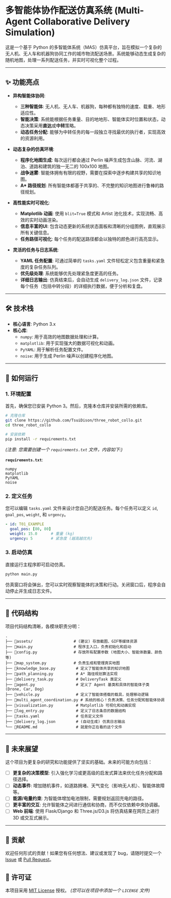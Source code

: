 # 多智能体协作配送仿真系统 (Multi-Agent Collaborative Delivery Simulation)


这是一个基于 Python 的多智能体系统（MAS）仿真平台，旨在模拟一个复杂的无人机、无人车和机器狗协同工作的城市物流配送场景。系统能够动态生成复杂的随机地图，处理一系列配送任务，并实时可视化整个过程。

---

## ✨ 功能亮点

- **异构智能体协同**:
  - **三种智能体**: 无人机、无人车、机器狗，每种都有独特的速度、载重、地形适应性。
  - **智能决策**: 系统能根据任务重量、目的地地形、智能体实时位置和状态，动态决策采用**直达**或**中转**策略。
  - **动态任务分配**: 能够为中转任务的每一段独立寻找最优的执行者，实现高效的资源利用。

- **动态复杂的仿真环境**:
  - **程序化地图生成**: 每次运行都会通过 Perlin 噪声生成包含山脉、河流、湖泊、道路和建筑的独一无二的 100x100 地图。
  - **战争迷雾**: 智能体拥有有限的视野，需要在探索中逐步构建共享的知识地图。
  - **A\* 路径规划**: 所有智能体都基于共享的、不完整的知识地图进行鲁棒的路径规划。

- **高性能实时可视化**:
  - **Matplotlib 动画**: 使用 `blit=True` 模式和 Artist 池化技术，实现流畅、高效的实时动画渲染。
  - **信息丰富的UI**: 包含动态更新的系统状态面板和清晰的分组图例，直观展示所有关键信息。
  - **任务路径可视化**: 每个任务的配送路径都会以独特的颜色进行高亮显示。

- **灵活的任务与日志系统**:
  - **YAML 任务配置**: 可通过简单的 `tasks.yaml` 文件轻松定义包含重量和紧急度的复杂任务队列。
  - **优先级处理**: 系统能够优先处理紧急度更高的任务。
  - **详细日志输出**: 仿真结束后，会自动生成 `delivery_log.json` 文件，记录每个任务（包括中转分段）的详细执行数据，便于分析和复盘。

---

## 🛠️ 技术栈

- **核心语言**: Python 3.x
- **核心库**:
  - `numpy`: 用于高效的地图数据处理和计算。
  - `matplotlib`: 用于实现强大的数据可视化和动画。
  - `PyYAML`: 用于解析任务配置文件。
  - `noise`: 用于生成 Perlin 噪声以创建程序化地图。

---

## 🚀 如何运行

### 1. 环境配置

首先，确保您已安装 Python 3。然后，克隆本仓库并安装所需的依赖库。

```bash
# 克隆仓库
git clone https://github.com/TsuiDison/three_robot_collo.git
cd three_robot_collo

# 安装依赖
pip install -r requirements.txt
```

*(注意: 您需要创建一个 `requirements.txt` 文件，内容如下:)*

**`requirements.txt`**:
```
numpy
matplotlib
PyYAML
noise
```

### 2. 定义任务

您可以编辑 `tasks.yaml` 文件来设计您自己的配送任务。每个任务可以定义 `id`, `goal_pos`, `weight`, 和 `urgency`。

```yaml
- id: T01_EXAMPLE
  goal_pos: [80, 80]
  weight: 15.0      # 重量 (kg)
  urgency: 5        # 紧急度 (越高越优先)
```

### 3. 启动仿真

直接运行主程序即可启动仿真。

```bash
python main.py
```

仿真窗口将会弹出，您可以实时观察智能体的决策和行动。关闭窗口后，程序会自动停止并生成日志文件。

---

## 📁 代码结构

项目代码结构清晰，各模块职责分明：

```
.
├── 📂assets/                  # (建议) 存放截图、GIF等媒体资源
├── 📜main.py                  # 程序主入口，负责初始化和启动
├── 📜config.py                # 存放所有配置参数 (地图大小、智能体数量、颜色等)
├── 📜map_system.py            # 负责生成和管理真实地图
├── 📜knowledge_base.py         # 定义了智能体共享的知识地图
├── 📜path_planning.py          # A* 路径规划算法实现
├── 📜delivery_task.py          # DeliveryTask 类定义
├── 📜agent.py                  # 定义了 Agent 基类和具体的智能体子类 (Drone, Car, Dog)
├── 📜vehicle.py                # 定义了智能体搭载的载具，处理移动逻辑
├── 📜multi_agent_coordination.py # 系统的核心！负责决策、任务分配和智能体协调
├── 📜visualization.py          # Matplotlib 可视化和动画实现
├── 📜log_entry.py              # 定义了日志条目的数据结构
├── 📜tasks.yaml                # 任务定义文件
├── 📜delivery_log.json         # (自动生成) 仿真日志输出
└── 📜README.md                 # 就是你正在看的这个文件
```

---

## 🔭 未来展望

这个项目为更复杂的研究和功能提供了坚实的基础。未来的可能方向包括：

- [ ] **更复杂的决策模型**: 引入强化学习或更高级的启发式算法来优化任务分配和路径选择。
- [ ] **动态事件**: 增加随机事件，如道路拥堵、天气变化（影响无人机）、智能体故障等。
- [ ] **能源/电量约束**: 为智能体增加电池限制，需要规划返回充电的路径。
- [ ] **更丰富的交互**: 允许智能体之间进行通信和协商，而不仅仅依赖中央协调器。
- [ ] **Web 前端**: 使用 Flask/Django 和 Three.js/D3.js 将仿真结果在网页上进行 3D 或交互式展示。

---

## 🤝 贡献

欢迎任何形式的贡献！如果您有任何想法、建议或发现了 bug，请随时提交一个 [Issue](https://github.com/TsuiDison/three_robot_collo/issues) 或 [Pull Request](https://github.com/TsuiDison/three_robot_collo/pulls)。

## 📄 许可证

本项目采用 [MIT License](LICENSE) 授权。
*(您可以在项目中添加一个 `LICENSE` 文件)*
